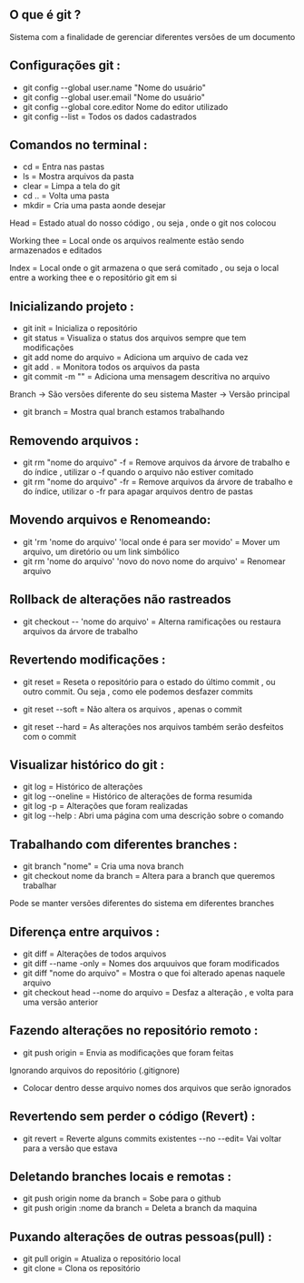 ## O que é git ?

Sistema com a finalidade de gerenciar diferentes versões de um documento

## Configurações git :

- git config --global user.name "Nome do usuário"
- git config --global user.email "Nome do usuário"
- git config --global core.editor Nome do editor utilizado
- git config --list = Todos os dados cadastrados

## Comandos no terminal :

- cd = Entra nas pastas
- ls = Mostra arquivos da pasta
- clear = Limpa a tela do git 
- cd .. = Volta uma pasta
- mkdir = Cria uma pasta aonde desejar

Head = Estado atual do nosso código , ou seja , onde o git nos colocou

Working thee = Local onde os arquivos realmente estão sendo armazenados e editados

Index = Local onde o git armazena o que será comitado , ou seja o local entre a working thee e o repositório git em si


## Inicializando projeto : 

- git init = Inicializa o repositório
- git status = Visualiza o status dos arquivos sempre que tem modificações
- git add nome do arquivo = Adiciona um arquivo de cada vez
- git add . = Monitora todos os arquivos da pasta
- git commit -m "" = Adiciona uma mensagem descritiva no arquivo

Branch -> São versões diferente do seu sistema 
Master -> Versão principal

- git branch = Mostra qual branch estamos trabalhando

## Removendo arquivos :

- git rm "nome do arquivo" -f =  Remove arquivos da árvore de trabalho e do índice , utilizar o -f quando o arquivo não estiver comitado 
- git rm "nome do arquivo" -fr = Remove arquivos da árvore de trabalho e do índice, utilizar o -fr para apagar arquivos dentro de pastas

## Movendo arquivos e Renomeando:

- git 'rm 'nome do arquivo' 'local onde é para ser movido' = Mover um arquivo, um diretório ou um link simbólico
- git rm 'nome do arquivo' 'novo do novo nome do arquivo' = Renomear arquivo

## Rollback de alterações não rastreados

- git checkout -- 'nome do arquivo' = Alterna ramificações ou restaura arquivos da árvore de trabalho

## Revertendo modificações :

- git reset = Reseta o repositório para o estado do último commit , ou outro commit. Ou seja , como ele podemos desfazer commits

- git reset --soft = Não altera os arquivos , apenas o commit
- git reset --hard = As alterações nos arquivos também serão desfeitos com o commit

## Visualizar histórico do git :

- git log = Histórico de alterações
- git log --oneline = Histórico de alterações de forma resumida
- git log -p = Alterações que foram realizadas 
- git log --help : Abri uma página com uma descrição sobre o comando

## Trabalhando com diferentes branches :

- git branch "nome" = Cria uma nova branch
- git checkout nome da branch  = Altera para a branch que queremos trabalhar

Pode se manter versões diferentes do sistema em diferentes branches


## Diferença entre arquivos :

- git diff = Alterações de todos arquivos
- git diff --name -only = Nomes dos arquuivos que foram modificados
- git diff "nome do arquivo" = Mostra o que foi alterado apenas naquele arquivo
- git checkout head --nome do arquivo = Desfaz a alteração , e volta para uma versão anterior

## Fazendo alterações no repositório remoto : 

- git push origin = Envia as modificações que foram feitas 

Ignorando arquivos do repositório (.gitignore)

- Colocar dentro desse arquivo nomes dos arquivos que serão ignorados

## Revertendo sem perder o código (Revert) :

- git revert = Reverte alguns commits existentes --no --edit= Vai voltar para a versão que estava

## Deletando branches locais e remotas :

- git push origin nome da branch = Sobe para o github
- git push origin :nome da branch = Deleta a branch da maquina

## Puxando alterações de outras pessoas(pull) :

- git pull origin = Atualiza o repositório local
- git clone = Clona os repositório


